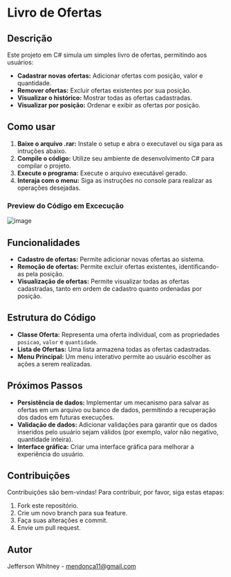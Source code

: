 # Livro de Ofertas

## Descrição
Este projeto em C# simula um simples livro de ofertas, permitindo aos usuários:

* **Cadastrar novas ofertas:** Adicionar ofertas com posição, valor e quantidade.
* **Remover ofertas:** Excluir ofertas existentes por sua posição.
* **Visualizar o histórico:** Mostrar todas as ofertas cadastradas.
* **Visualizar por posição:** Ordenar e exibir as ofertas por posição.

## Como usar
1. **Baixe o arquivo .rar:** Instale o setup e abra o executavel ou siga para as intruções abaixo.
2. **Compile o código:** Utilize seu ambiente de desenvolvimento C# para compilar o projeto.
3. **Execute o programa:** Execute o arquivo executável gerado.
4. **Interaja com o menu:** Siga as instruções no console para realizar as operações desejadas.

### Preview do Código em Excecução
![image](https://github.com/user-attachments/assets/89265599-850a-499e-a1ed-e6d0760e4015)

## Funcionalidades
* **Cadastro de ofertas:** Permite adicionar novas ofertas ao sistema.
* **Remoção de ofertas:** Permite excluir ofertas existentes, identificando-as pela posição.
* **Visualização de ofertas:** Permite visualizar todas as ofertas cadastradas, tanto em ordem de cadastro quanto ordenadas por posição.

## Estrutura do Código
* **Classe Oferta:** Representa uma oferta individual, com as propriedades `posicao`, `valor` e `quantidade`.
* **Lista de Ofertas:** Uma lista armazena todas as ofertas cadastradas.
* **Menu Principal:** Um menu interativo permite ao usuário escolher as ações a serem realizadas.

## Próximos Passos
* **Persistência de dados:** Implementar um mecanismo para salvar as ofertas em um arquivo ou banco de dados, permitindo a recuperação dos dados em futuras execuções.
* **Validação de dados:** Adicionar validações para garantir que os dados inseridos pelo usuário sejam válidos (por exemplo, valor não negativo, quantidade inteira).
* **Interface gráfica:** Criar uma interface gráfica para melhorar a experiência do usuário.

## Contribuições
Contribuições são bem-vindas! Para contribuir, por favor, siga estas etapas:
1. Fork este repositório.
2. Crie um novo branch para sua feature.
3. Faça suas alterações e commit.
4. Envie um pull request.

## Autor
Jefferson Whitney - mendonca11@gmail.com
